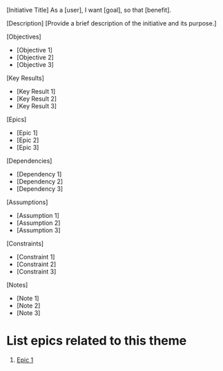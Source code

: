 [Initiative Title]
As a [user], I want [goal], so that [benefit].

[Description]
[Provide a brief description of the initiative and its purpose.]

[Objectives]
- [Objective 1]
- [Objective 2]
- [Objective 3]

[Key Results]
- [Key Result 1]
- [Key Result 2]
- [Key Result 3]

[Epics]
- [Epic 1]
- [Epic 2]
- [Epic 3]

[Dependencies]
- [Dependency 1]
- [Dependency 2]
- [Dependency 3]

[Assumptions]
- [Assumption 1]
- [Assumption 2]
- [Assumption 3]

[Constraints]
- [Constraint 1]
- [Constraint 2]
- [Constraint 3]

[Notes]
- [Note 1]
- [Note 2]
- [Note 3]


# List epics related to this theme
1. [Epic 1](documentation/templates/theme/initiatives/epics/epic_template.md)